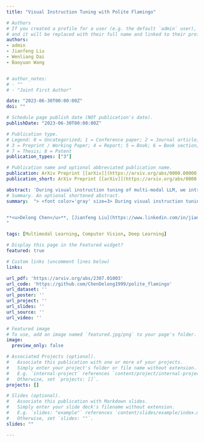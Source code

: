 ```yaml
---
title: "Visual Instruction Tuning with Polite Flamingo"

# Authors
# If you created a profile for a user (e.g. the default `admin` user), write the username (folder name) here 
# and it will be replaced with their full name and linked to their profile.
authors:
- admin
- Jianfeng Liu
- Wenliang Dai
- Baoyuan Wang


# author_notes:
# - ""
# - "Joint First Author"

date: "2023-06-30T00:00:00Z"
doi: ""

# Schedule page publish date (NOT publication's date).
publishDate: "2023-06-30T00:00:00Z"

# Publication type.
# Legend: 0 = Uncategorized; 1 = Conference paper; 2 = Journal article;
# 3 = Preprint / Working Paper; 4 = Report; 5 = Book; 6 = Book section;
# 7 = Thesis; 8 = Patent
publication_types: ["3"]

# Publication name and optional abbreviated publication name.
publication: ArXiv Preprint [[arXiv]](https://arxiv.org/abs/0000.00000)
publication_short: ArXiv Preprint [[arXiv]](https://arxiv.org/abs/0000.00000)

abstract: 'During visual instruction tuning of multi-modal LLM, we introduced a multi-modal response rewriter called \"Polite Flamingo\" to address the degeneration of response politness, which is a typical instance of the \"multi-modal alignment tax\.'
# Summary. An optional shortened abstract.
summary:  "> <font color='gray' size=3> During visual instruction tuning of multi-modal LLM, we introduced a multi-modal response rewriter called \"Polite Flamingo\" to address the degeneration of response politness, which is a typical instance of the \"multi-modal alignment tax\".</font>


**<u>Delong Chen</u>**, [Jianfeng Liu](https://www.linkedin.com/in/jianfeng-liu-9539897b/), [Wenliang Dai](https://wenliangdai.github.io/), [Baoyuan Wang](https://sites.google.com/site/zjuwby/). \"[**Visual Instruction Tuning with Polite Flamingo**](https://arxiv.org/abs/2307.01003)\". Arxiv Preprint  (2023).
"

tags: [Multimodal Learning, Computer Vision, Deep Learning]

# Display this page in the Featured widget?
featured: true

# Custom links (uncomment lines below)
links:

url_pdf: 'https://arxiv.org/abs/2307.01003'
url_code: 'https://github.com/ChenDelong1999/polite_flamingo'
url_dataset: ''
url_poster: ''
url_project: ''
url_slides: ''
url_source: ''
url_video: ''

# Featured image
# To use, add an image named `featured.jpg/png` to your page's folder. 
image:
  preview_only: false

# Associated Projects (optional).
#   Associate this publication with one or more of your projects.
#   Simply enter your project's folder or file name without extension.
#   E.g. `internal-project` references `content/project/internal-project/index.md`.
#   Otherwise, set `projects: []`.
projects: []

# Slides (optional).
#   Associate this publication with Markdown slides.
#   Simply enter your slide deck's filename without extension.
#   E.g. `slides: "example"` references `content/slides/example/index.md`.
#   Otherwise, set `slides: ""`.
slides: ""

---
```



